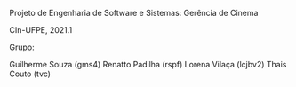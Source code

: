 Projeto de Engenharia de Software e Sistemas: Gerência de Cinema

CIn-UFPE, 2021.1

Grupo:

Guilherme Souza (gms4)
Renatto Padilha (rspf)
Lorena Vilaça (lcjbv2)
Thais Couto (tvc)